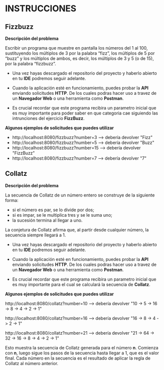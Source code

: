 # INSTRUCCIONES

## **Fizzbuzz**
**Descripción del problema**

Escribir un programa que muestre en pantalla los números del 1 al 100, sustituyendo los múltiplos de 3 por la palabra “fizz”, los múltiplos de 5 por “buzz” y los múltiplos de ambos, es decir, los múltiplos de 3 y 5 (o de 15), por la palabra “fizzbuzz”.

- Una vez hayas descargado el repositorio del proyecto y haberlo abierto en tu **IDE** podremos seguir adelante.

- Cuando la aplicación esté en funcionamiento, puedes probar la **API** enviando solicitudes **HTTP**.  De los cuales podras hacer uso a travez de  un **Navegador Web** o una herramienta como **Postman**.

- Es crucial recordar que este programa recibira un parametro inicial que es muy importante para poder saber en que categoria cae siguiendo las intrunciones del ejercicio **FizzBuzz**.

**Algunos ejemplos de solicitudes que puedes utilizar**
- http://localhost:8080/fizzbuzz?number=3  --> debería devolver "Fizz"
- http://localhost:8080/fizzbuzz?number=5 --> debería devolver "Buzz"
- http://localhost:8080/fizzbuzz?number=15 --> debería devolver "FizzBuzz"
- http://localhost:8080/fizzbuzz?number=7 --> debería devolver "7"


## **Collatz**

**Descripción del problema**

La secuencia de Collatz de un número entero se construye de la siguiente forma:
- si el número es par, se lo divide por dos;
- si es impar, se le multiplica tres y se le suma uno;
- la sucesión termina al llegar a uno.

La conjetura de Collatz afirma que, al partir desde cualquier número, la secuencia siempre llegará a 1.

- Una vez hayas descargado el repositorio del proyecto y haberlo abierto en tu **IDE** podremos seguir adelante.

- Cuando la aplicación esté en funcionamiento, puedes probar la **API** enviando solicitudes **HTTP**.  De los cuales podras hacer uso a travez de  un **Navegador Web** o una herramienta como **Postman**.

- Es crucial recordar que este programa recibira un parametro inicial que es muy importante para el cual se calculará la secuencia de **Collatz**.

**Algunos ejemplos de solicitudes que puedes utilizar**

http://localhost:8080/collatz?number=10  --> debería devolver  "10 -> 5 -> 16 -> 8 -> 4 -> 2 -> 1"

http://localhost:8080/collatz?number=16 --> debería devolver "16 -> 8 -> 4 -> 2 -> 1"

http://localhost:8080/collatz?number=21 --> debería devolver "21 -> 64 -> 32 -> 16 -> 8 -> 4 -> 2 -> 1"

Esto muestra la secuencia de Collatz generada para el número **n**. Comienza con **n**, luego sigue los pasos de la secuencia hasta llegar a 1, que es el valor final. Cada número en la secuencia es el resultado de aplicar la regla de Collatz al número anterior.
